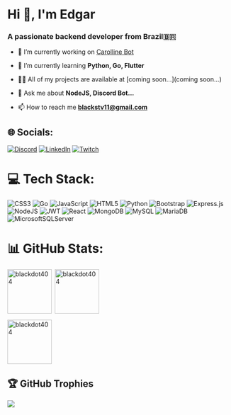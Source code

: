 <h1 align="left">Hi 👋, I'm Edgar</h1>
<h3 align="left">A passionate backend developer from Brazil🇧🇷</h3>

- 🔭 I’m currently working on [Carolline Bot](https://github.com/blackdot404/carollinebot)

- 🌱 I’m currently learning **Python, Go, Flutter**

- 👨‍💻 All of my projects are available at [coming soon...](coming soon...)

- 💬 Ask me about **NodeJS, Discord Bot...**

- 📫 How to reach me **blackstv11@gmail.com**

## 🌐 Socials:
[![Discord](https://img.shields.io/badge/Discord-%237289DA.svg?logo=discord&logoColor=white)](https://discord.gg/aCEfRRtxRc) [![LinkedIn](https://img.shields.io/badge/LinkedIn-%230077B5.svg?logo=linkedin&logoColor=white)](https://linkedin.com/in/edgar-dotcom) [![Twitch](https://img.shields.io/badge/Twitch-%239146FF.svg?logo=Twitch&logoColor=white)](https://twitch.tv/blackstv1) 

# 💻 Tech Stack:
![CSS3](https://img.shields.io/badge/css3-%231572B6.svg?style=for-the-badge&logo=css3&logoColor=white) ![Go](https://img.shields.io/badge/go-%2300ADD8.svg?style=for-the-badge&logo=go&logoColor=white) ![JavaScript](https://img.shields.io/badge/javascript-%23323330.svg?style=for-the-badge&logo=javascript&logoColor=%23F7DF1E) ![HTML5](https://img.shields.io/badge/html5-%23E34F26.svg?style=for-the-badge&logo=html5&logoColor=white) ![Python](https://img.shields.io/badge/python-3670A0?style=for-the-badge&logo=python&logoColor=ffdd54) ![Bootstrap](https://img.shields.io/badge/bootstrap-%23563D7C.svg?style=for-the-badge&logo=bootstrap&logoColor=white) ![Express.js](https://img.shields.io/badge/express.js-%23404d59.svg?style=for-the-badge&logo=express&logoColor=%2361DAFB) ![NodeJS](https://img.shields.io/badge/node.js-6DA55F?style=for-the-badge&logo=node.js&logoColor=white) ![JWT](https://img.shields.io/badge/JWT-black?style=for-the-badge&logo=JSON%20web%20tokens) ![React](https://img.shields.io/badge/react-%2320232a.svg?style=for-the-badge&logo=react&logoColor=%2361DAFB) ![MongoDB](https://img.shields.io/badge/MongoDB-%234ea94b.svg?style=for-the-badge&logo=mongodb&logoColor=white) ![MySQL](https://img.shields.io/badge/mysql-%2300f.svg?style=for-the-badge&logo=mysql&logoColor=white) ![MariaDB](https://img.shields.io/badge/MariaDB-003545?style=for-the-badge&logo=mariadb&logoColor=white) ![MicrosoftSQLServer](https://img.shields.io/badge/Microsoft%20SQL%20Sever-CC2927?style=for-the-badge&logo=microsoft%20sql%20server&logoColor=white)
# 📊 GitHub Stats:
<p><img align="left" src="https://github-readme-stats.vercel.app/api/top-langs?username=blackdot404&show_icons=true&theme=dark&locale=en&layout=compact" alt="blackdot404" width="100px"/></p>

<p>&nbsp;<img align="center" src="https://github-readme-stats.vercel.app/api?username=blackdot404&show_icons=true&theme=dark&locale=en" alt="blackdot404" width="100px"/></p>

<p><img align="center" src="https://github-readme-streak-stats.herokuapp.com/?user=blackdot404&theme=dark" alt="blackdot404" width="100px" /></p>

## 🏆 GitHub Trophies
![](https://github-profile-trophy.vercel.app/?username=blackdot404&theme=radical&no-frame=false&no-bg=true&margin-w=4)

<!-- Proudly created with GPRM ( https://gprm.itsvg.in ) -->

